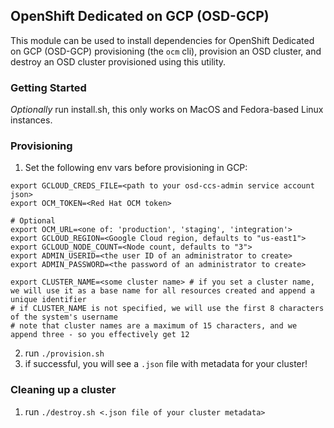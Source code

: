 ## OpenShift Dedicated on GCP (OSD-GCP)

This module can be used to install dependencies for OpenShift Dedicated on GCP (OSD-GCP) provisioning (the `ocm` cli), provision an OSD cluster, and destroy an OSD cluster provisioned using this utility.

### Getting Started
*Optionally* run install.sh, this only works on MacOS and Fedora-based Linux instances.  

### Provisioning
1. Set the following env vars before provisioning in GCP:

```
export GCLOUD_CREDS_FILE=<path to your osd-ccs-admin service account json>
export OCM_TOKEN=<Red Hat OCM token>

# Optional
export OCM_URL=<one of: 'production', 'staging', 'integration'>
export GCLOUD_REGION=<Google Cloud region, defaults to "us-east1">
export GCLOUD_NODE_COUNT=<Node count, defaults to "3">
export ADMIN_USERID=<the user ID of an administrator to create>
export ADMIN_PASSWORD=<the password of an administrator to create>

export CLUSTER_NAME=<some cluster name> # if you set a cluster name, we will use it as a base name for all resources created and append a unique identifier
# if CLUSTER_NAME is not specified, we will use the first 8 characters of the system's username
# note that cluster names are a maximum of 15 characters, and we append three - so you effectively get 12
```

2. run `./provision.sh`
3. if successful, you will see a `.json` file with metadata for your cluster!

### Cleaning up a cluster
1. run `./destroy.sh <.json file of your cluster metadata>`
